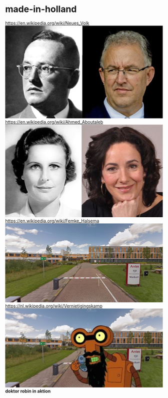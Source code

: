 # made-in-holland
https://en.wikipedia.org/wiki/Neues_Volk
![](https://github.com/nondejus/made-in-holland/blob/main/ArtBoard%20Image%20(53).jpg)
https://en.wikipedia.org/wiki/Ahmed_Aboutaleb
![](https://github.com/nondejus/made-in-holland/blob/main/ArtBoard%20Image%20(325).jpg)
https://en.wikipedia.org/wiki/Femke_Halsema
![](https://github.com/nondejus/made-in-holland/blob/main/ArtBoard%20Image%20(279).jpg)
https://nl.wikipedia.org/wiki/Vernietigingskamp
![](https://github.com/nondejus/made-in-holland/blob/main/ArtBoard%20Image%20(285).jpg)
**doktor robin in aktion**
